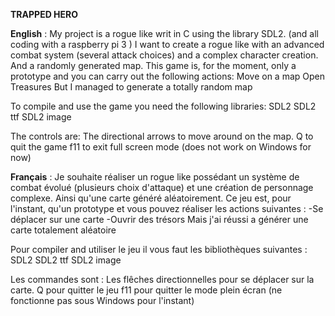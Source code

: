 __**TRAPPED HERO**__


__**English**__ :
My project is a rogue like writ in C using the library SDL2. (and all coding with a raspberry pi 3 )
I want to create a rogue like with an advanced combat system (several attack choices) and a complex character creation. And a randomly generated map. 
This game is, for the moment, only a prototype and you can carry out the following actions: 
Move on a map 
Open Treasures
But I managed to generate a totally random map
 
To compile and use the game you need the following libraries: 
SDL2
SDL2 ttf
SDL2 image

The controls are:
The directional arrows to move around on the map.
Q to quit the game
f11 to exit full screen mode (does not work on Windows for now)

__**Français**__ :
Je souhaite réaliser un rogue like possédant un système de combat évolué (plusieurs choix d'attaque) et une création de personnage complexe. Ainsi qu'une carte généré aléatoirement. 
Ce jeu est, pour l'instant, qu'un prototype et vous pouvez réaliser les actions suivantes : 
-Se déplacer sur une carte 
-Ouvrir des trésors
Mais j'ai réussi a générer une carte totalement aléatoire
 
Pour compiler and utiliser le jeu il vous faut les bibliothèques suivantes : 
SDL2
SDL2 ttf
SDL2 image

Les commandes sont :
Les flêches directionnelles pour se déplacer sur la carte.
Q pour quitter le jeu
f11 pour quitter le mode plein écran (ne fonctionne pas sous Windows pour l'instant)
